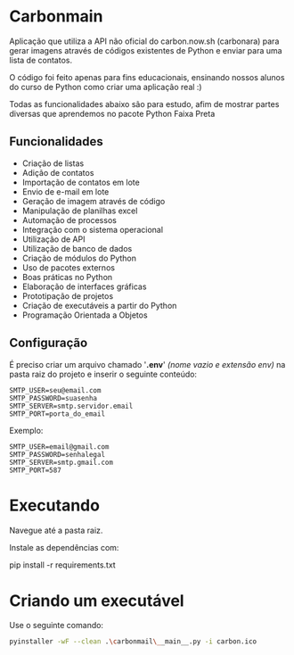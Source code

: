 # Carbonmain

Aplicação que utiliza a API não oficial do carbon.now.sh (carbonara) para gerar imagens através de códigos existentes de Python e enviar para uma lista de contatos.

O código foi feito apenas para fins educacionais, ensinando nossos alunos do curso de Python como criar uma aplicação real :)

Todas as funcionalidades abaixo são para estudo, afim de mostrar partes diversas que aprendemos no pacote Python Faixa Preta

## Funcionalidades

- Criação de listas
- Adição de contatos
- Importação de contatos em lote
- Envio de e-mail em lote
- Geração de imagem através de código
- Manipulação de planilhas excel
- Automação de processos
- Integração com o sistema operacional
- Utilização de API
- Utilização de banco de dados
- Criação de módulos do Python
- Uso de pacotes externos
- Boas práticas no Python
- Elaboração de interfaces gráficas
- Prototipação de projetos
- Criação de executáveis a partir do Python
- Programação Orientada a Objetos

## Configuração

É preciso criar um arquivo chamado '**.env**' _(nome vazio e extensão env)_ na pasta raiz do projeto e inserir o seguinte conteúdo:

    SMTP_USER=seu@email.com
    SMTP_PASSWORD=suasenha
    SMTP_SERVER=smtp.servidor.email
    SMTP_PORT=porta_do_email

Exemplo:

    SMTP_USER=email@gmail.com
    SMTP_PASSWORD=senhalegal
    SMTP_SERVER=smtp.gmail.com
    SMTP_PORT=587

# Executando

Navegue até a pasta raiz.

Instale as dependências com:

pip install -r requirements.txt

# Criando um executável

Use o seguinte comando:

```bash
pyinstaller -wF --clean .\carbonmail\__main__.py -i carbon.ico
```
